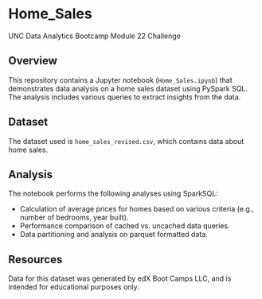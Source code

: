 # Home_Sales
UNC Data Analytics Bootcamp Module 22 Challenge

## Overview
This repository contains a Jupyter notebook (`Home_Sales.ipynb`) that demonstrates data analysis on a home sales dataset using PySpark SQL. The analysis includes various queries to extract insights from the data.

## Dataset
The dataset used is `home_sales_revised.csv`, which contains data about home sales.

## Analysis
The notebook performs the following analyses using SparkSQL:
- Calculation of average prices for homes based on various criteria (e.g., number of bedrooms, year built).
- Performance comparison of cached vs. uncached data queries.
- Data partitioning and analysis on parquet formatted data.

## Resources
Data for this dataset was generated by edX Boot Camps LLC, and is intended for educational purposes only.
